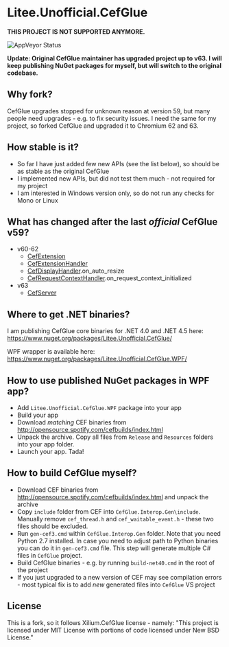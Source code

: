 # Litee.Unofficial.CefGlue

**THIS PROJECT IS NOT SUPPORTED ANYMORE.**

![AppVeyor Status](https://ci.appveyor.com/api/projects/status/ee8qvlr68hrjum64/branch/master?svg=true)

**Update: Original CefGlue maintainer has upgraded project up to v63. I will keep publishing NuGet packages for myself, but will switch to the original codebase.**

## Why fork?

CefGlue upgrades stopped for unknown reason at version 59, but many people need upgrades - e.g. to fix security issues. I need the same for my project, so forked CefGlue and upgraded it to Chromium 62 and 63.

## How stable is it?

* So far I have just added few new APIs (see the list below), so should be as stable as the original CefGlue
* I implemented new APIs, but did not test them much - not required for my project
* I am interested in Windows version only, so do not run any checks for Mono or Linux

## What has changed after the last *official* CefGlue v59?

* v60-62
  * [CefExtension](https://github.com/chromiumembedded/cef/blob/master/include/cef_extension.h)
  * [CefExtensionHandler](https://github.com/chromiumembedded/cef/blob/master/include/cef_extension_handler.h)
  * [CefDisplayHandler](https://github.com/chromiumembedded/cef/blob/master/include/cef_display_handler.h).on\_auto\_resize
  * [CefRequestContextHandler](https://github.com/chromiumembedded/cef/blob/master/include/cef_request_context_handler.h).on\_request\_context_initialized
* v63
  * [CefServer](https://github.com/chromiumembedded/cef/blob/master/include/cef_server.h)

## Where to get .NET binaries?

I am publishing CefGlue core binaries for .NET 4.0 and .NET 4.5 here: https://www.nuget.org/packages/Litee.Unofficial.CefGlue/

WPF wrapper is available here: https://www.nuget.org/packages/Litee.Unofficial.CefGlue.WPF/

## How to use published NuGet packages in WPF app?

* Add `Litee.Unofficial.CefGlue.WPF` package into your app
* Build your app
* Download *matching* CEF binaries from http://opensource.spotify.com/cefbuilds/index.html
* Unpack the archive. Copy all files from `Release` and `Resources` folders into your app folder.
* Launch your app. Tada!

## How to build CefGlue myself?

* Download CEF binaries from http://opensource.spotify.com/cefbuilds/index.html and unpack the archive
* Copy `include` folder from CEF into `CefGlue.Interop.Gen\include`. Manually remove `cef_thread.h` and `cef_waitable_event.h` - these two files should be excluded.
* Run `gen-cef3.cmd` within `CefGlue.Interop.Gen` folder. Note that you need Python 2.7 installed. In case you need to adjust path to Python binaries you can do it in `gen-cef3.cmd` file. This step will generate multiple C# files in `CefGlue` project.
* Build CefGlue binaries - e.g. by running `build-net40.cmd` in the root of the project
* If you just upgraded to a new version of CEF may see compilation errors - most typical fix is to add *new* generated files into `CefGlue` VS project

## License

This is a fork, so it follows Xilium.CefGlue license - namely: "This project is licensed under MIT License with portions of code licensed under New BSD License."